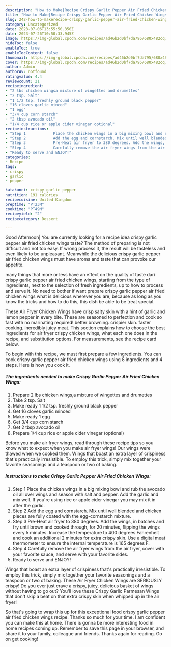 ```yaml
---
description: "How to Make|Recipe Crispy Garlic Pepper Air Fried Chicken Wings {That is Delicious"
title: "How to Make|Recipe Crispy Garlic Pepper Air Fried Chicken Wings {That is Delicious"
slug: 242-how-to-makerecipe-crispy-garlic-pepper-air-fried-chicken-wings-that-is-delicious
category: Uncategorized
date: 2023-07-06T13:55:50.350Z
date: 2023-07-26T10:50:33.945Z
image: https://img-global.cpcdn.com/recipes/ad46b2d0bf7da795/680x482cq70/crispy-garlic-pepper-air-fried-chicken-wings-recipe-main-photo.jpg
hideToc: false
enableToc: true
enableTocContent: false
thumbnail: https://img-global.cpcdn.com/recipes/ad46b2d0bf7da795/680x482cq70/crispy-garlic-pepper-air-fried-chicken-wings-recipe-main-photo.jpg
cover: https://img-global.cpcdn.com/recipes/ad46b2d0bf7da795/680x482cq70/crispy-garlic-pepper-air-fried-chicken-wings-recipe-main-photo.jpg
author: Admin
authorAv: notfound
ratingvalue: 4.4
reviewcount: 21
recipeingredient:
- "2 lbs chicken wingsa mixture of wingettes and drumettes"
- "2 tsp. Salt"
- "1 1/2 tsp. freshly ground black pepper"
- "16 cloves garlic minced"
- "1 egg"
- "3/4 cup corn starch"
- "2 tbsp avocado oil"
- "1/4 cup rice or apple cider vinegar optional"
recipeinstructions:
- "Step 1            Place the chicken wings in a big mixing bowl and rub the avocado oil all over wings and season with salt and pepper. Add the garlic and mix well. If you&#39;re using rice or apple cider vinegar you may mix it in after the garlic."
- "Step 2            Add the egg and cornstarch. Mix until well blended and chicken pieces are fully coated with the egg-cornstarch mixture."
- "Step 3            Pre-Heat air fryer to 380 degrees. Add the wings, in batches and fry until brown and cooked through, for 20 minutes, flipping the wings every 5 minutes. Increase the temperature to 400 degrees Fahrenheit and cook an additional 2 minutes for extra crispy skin. Use a digital meat thermometer to ensure the internal temperature is 165 degrees F."
- "Step 4            Carefully remove the air fryer wings from the air fryer, cover with your favorite sauce, and serve with your favorite sides."
- "Ready to serve and ENJOY!"
categories:
- Recipe
tags:
- crispy
- garlic
- pepper

katakunci: crispy garlic pepper 
nutrition: 191 calories
recipecuisine: United Kingdom
preptime: "PT23M"
cooktime: "PT49M"
recipeyield: "2"
recipecategory: Dessert

---
```



Good Afternoon| You are currently looking for a recipe idea crispy garlic pepper air fried chicken wings taste? The method of preparing is not difficult and not too easy. If wrong process it, the result will be tasteless and even likely to be unpleasant. Meanwhile the delicious crispy garlic pepper air fried chicken wings must have aroma and taste that can provoke our appetite.






many things that more or less have an effect on the quality of taste dari crispy garlic pepper air fried chicken wings, starting from the type of ingredients, next to the selection of fresh ingredients, up to how to process and serve it. No need to bother if want prepare crispy garlic pepper air fried chicken wings what is delicious wherever you are, because as long as you know the tricks and how to do this, this dish be able to be treat  special.


These Air Fryer Chicken Wings have crisp salty skin with a hint of garlic and lemon pepper in every bite. These are seasoned to perfection and cook so fast with no marinating required! better browning. crispier skin. faster cooking. incredibly juicy meat. This section explains how to choose the best ingredients for air fryer crispy chicken wings, what each one does in the recipe, and substitution options. For measurements, see the recipe card below.


To begin with this recipe, we must first prepare a few ingredients. You can cook crispy garlic pepper air fried chicken wings using 8 ingredients and 4 steps. Here is how you cook it.

<!--inarticleads1-->

##### The ingredients needed to make Crispy Garlic Pepper Air Fried Chicken Wings:

1. Prepare 2 lbs chicken wings,a mixture of wingettes and drumettes
1. Take 2 tsp. Salt
1. Make ready 1 1/2 tsp. freshly ground black pepper
1. Get 16 cloves garlic minced
1. Make ready 1 egg
1. Get 3/4 cup corn starch
1. Get 2 tbsp avocado oil
1. Prepare 1/4 cup rice or apple cider vinegar (optional)


Before you make air fryer wings, read through these recipe tips so you know what to expect when you make air fryer wings! Our wings were thawed when we cooked them. Wings that boast an extra layer of crispiness that&#39;s practically irresistible. To employ this trick, simply mix together your favorite seasonings and a teaspoon or two of baking. 

<!--inarticleads2-->

##### Instructions to make Crispy Garlic Pepper Air Fried Chicken Wings:

1. Step 1            Place the chicken wings in a big mixing bowl and rub the avocado oil all over wings and season with salt and pepper. Add the garlic and mix well. If you&#39;re using rice or apple cider vinegar you may mix it in after the garlic.
1. Step 2            Add the egg and cornstarch. Mix until well blended and chicken pieces are fully coated with the egg-cornstarch mixture.
1. Step 3            Pre-Heat air fryer to 380 degrees. Add the wings, in batches and fry until brown and cooked through, for 20 minutes, flipping the wings every 5 minutes. Increase the temperature to 400 degrees Fahrenheit and cook an additional 2 minutes for extra crispy skin. Use a digital meat thermometer to ensure the internal temperature is 165 degrees F.
1. Step 4            Carefully remove the air fryer wings from the air fryer, cover with your favorite sauce, and serve with your favorite sides.
1. Ready to serve and ENJOY!

Wings that boast an extra layer of crispiness that&#39;s practically irresistible. To employ this trick, simply mix together your favorite seasonings and a teaspoon or two of baking. These Air Fryer Chicken Wings are SERIOUSLY crispy! Do you ever just crave a crispy, juicy, delicious basket of wings without having to go out? You&#39;ll love these Crispy Garlic Parmesan Wings that don&#39;t skip a beat on that extra crispy skin when whipped up in the air fryer! 

So that's going to wrap this up for this exceptional food crispy garlic pepper air fried chicken wings recipe. Thanks so much for your time. I am confident you can make this at home. There is gonna be more interesting food in home recipes coming up. Remember to save this page in your browser, and share it to your family, colleague and friends. Thanks again for reading. Go on get cooking!
